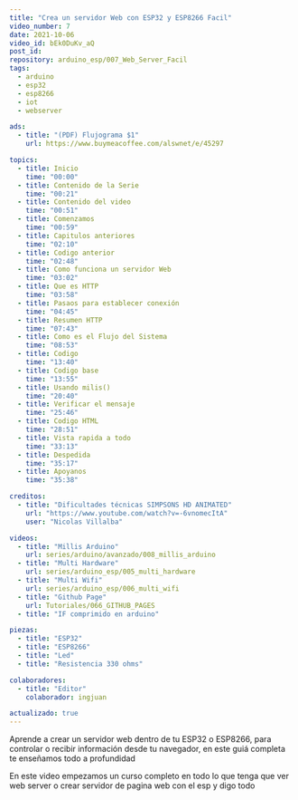 ```yaml
---
title: "Crea un servidor Web con ESP32 y ESP8266 Facil"
video_number: 7
date: 2021-10-06
video_id: bEk0DuKv_aQ
post_id:
repository: arduino_esp/007_Web_Server_Facil
tags:
  - arduino
  - esp32
  - esp8266
  - iot
  - webserver

ads:
  - title: "(PDF) Flujograma $1"
    url: https://www.buymeacoffee.com/alswnet/e/45297

topics:
  - title: Inicio
    time: "00:00"
  - title: Contenido de la Serie
    time: "00:21"
  - title: Contenido del video
    time: "00:51"
  - title: Comenzamos
    time: "00:59"
  - title: Capitulos anteriores
    time: "02:10"
  - title: Codigo anterior
    time: "02:48"
  - title: Como funciona un servidor Web
    time: "03:02"
  - title: Que es HTTP
    time: "03:58"
  - title: Pasaos para establecer conexión
    time: "04:45"
  - title: Resumen HTTP
    time: "07:43"
  - title: Como es el Flujo del Sistema
    time: "08:53"
  - title: Codigo
    time: "13:40"
  - title: Codigo base
    time: "13:55"
  - title: Usando milis()
    time: "20:40"
  - title: Verificar el mensaje
    time: "25:46"
  - title: Codigo HTML
    time: "28:51"
  - title: Vista rapida a todo
    time: "33:13"
  - title: Despedida
    time: "35:17"
  - title: Apoyanos
    time: "35:38"

creditos:
  - title: "Dificultades técnicas SIMPSONS HD ANIMATED"
    url: "https://www.youtube.com/watch?v=-6vnomecItA"
    user: "Nicolas Villalba"

videos:
  - title: "Millis Arduino"
    url: series/arduino/avanzado/008_millis_arduino
  - title: "Multi Hardware"
    url: series/arduino_esp/005_multi_hardware
  - title: "Multi Wifi"
    url: series/arduino_esp/006_multi_wifi
  - title: "Github Page"
    url: Tutoriales/066_GITHUB_PAGES
  - title: "IF comprimido en arduino"

piezas:
  - title: "ESP32"
  - title: "ESP8266"
  - title: "Led"
  - title: "Resistencia 330 ohms"

colaboradores:
  - title: "Editor"
    colaborador: ingjuan

actualizado: true
---
```


Aprende a crear un servidor web dentro de tu ESP32 o ESP8266, para controlar o recibir información desde tu navegador, en este guiá completa te enseñamos todo a profundidad

En este video empezamos un curso completo en todo lo que tenga que ver web server o crear servidor de pagina web con el esp y digo todo
